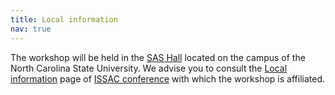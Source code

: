 ```yaml
---
title: Local information
nav: true
---
```


The workshop will be held in the [SAS Hall](https://facilities.ofa.ncsu.edu/building/sas/) located on the campus of the North Carolina State University. We advise you to consult the [Local information](https://www.issac-conference.org/2024/local.php) page of [ISSAC conference](https://www.issac-conference.org/2024/) with which the workshop is affiliated.
